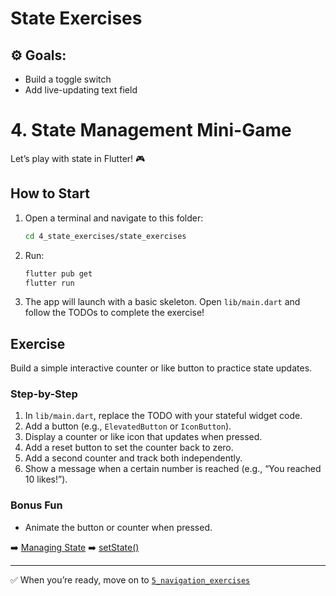 # State Exercises

## ⚙️ Goals:
- Build a toggle switch
- Add live-updating text field

# 4. State Management Mini-Game

Let’s play with state in Flutter! 🎮

## How to Start
1. Open a terminal and navigate to this folder:
   ```sh
   cd 4_state_exercises/state_exercises
   ```
2. Run:
   ```sh
   flutter pub get
   flutter run
   ```
3. The app will launch with a basic skeleton. Open `lib/main.dart` and follow the TODOs to complete the exercise!

## Exercise
Build a simple interactive counter or like button to practice state updates.

### Step-by-Step
1. In `lib/main.dart`, replace the TODO with your stateful widget code.
2. Add a button (e.g., `ElevatedButton` or `IconButton`).
3. Display a counter or like icon that updates when pressed.
4. Add a reset button to set the counter back to zero.
5. Add a second counter and track both independently.
6. Show a message when a certain number is reached (e.g., “You reached 10 likes!”).

### Bonus Fun
- Animate the button or counter when pressed.

➡️ [Managing State](https://docs.flutter.dev/development/data-and-backend/state-mgmt/intro)
➡️ [setState()](https://docs.flutter.dev/development/ui/interactive)

---

✅ When you’re ready, move on to [`5_navigation_exercises`](../5_navigation_exercises/README.md)
